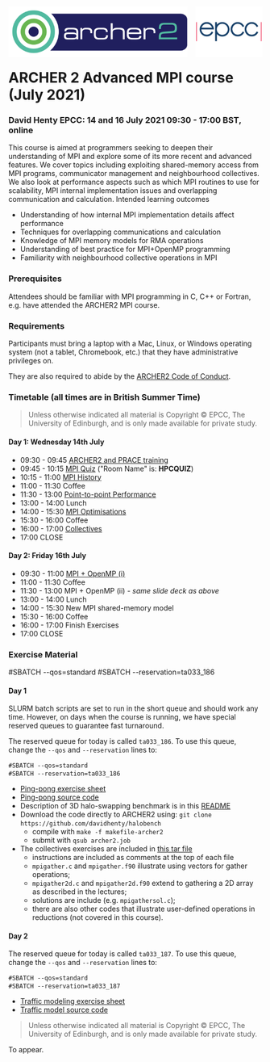 <img src="./images/Archer2_logo.png" width="355" height="100"
align="left"> <img src="./images/epcc_logo.jpg" align="right"
width="133" height="100">

<br /><br /><br /><br /><br />

# ARCHER 2 Advanced MPI course (July 2021)

<h3>David Henty EPCC: 14 and 16 July 2021 09:30 - 17:00 BST, online</h3>

This course is aimed at programmers seeking to deepen their
understanding of MPI and explore some of its more recent and advanced
features. We cover topics including exploiting shared-memory access
from MPI programs, communicator management and neighbourhood
collectives. We also look at performance aspects such as which MPI
routines to use for scalability, MPI internal implementation issues
and overlapping communication and calculation.  Intended learning
outcomes

*  Understanding of how internal MPI implementation details affect performance
*  Techniques for overlapping communications and calculation
*  Knowledge of MPI memory models for RMA operations
*  Understanding of best practice for MPI+OpenMP programming
*  Familiarity with neighbourhood collective operations in MPI

<h3>Prerequisites</h3>

Attendees should be familiar with MPI programming in C, C++ or
Fortran, e.g. have attended the ARCHER2 MPI course.

<h3>Requirements</h3>

Participants must bring a laptop with a Mac, Linux, or Windows
operating system (not a tablet, Chromebook, etc.) that they have
administrative privileges on.

They are also required to abide by the [ARCHER2 Code of Conduct](https://www.archer2.ac.uk/about/policies/code-of-conduct.html).

<h3>Timetable (all times are in British Summer Time)</h3>

<p><blockquote>Unless otherwise indicated all material is Copyright
&copy; EPCC, The University of Edinburgh, and is only made available
for private study. </blockquote></p>

<h4>Day 1: Wednesday 14th July</h4>

 *   09:30 - 09:45 <a href="slides/L00-ARCHER2-PTC-Intro.pdf">ARCHER2 and PRACE training</a>
 *   09:45 - 10:15 <a href="https://b.socrative.com/login/student/">MPI Quiz</a> ("Room Name" is: **HPCQUIZ**)
 *   10:15 - 11:00 <a href="slides/MPI-Evolution.pdf">MPI History</a>
 *   11:00 - 11:30 Coffee
 *   11:30 - 13:00 <a href="slides/MPI-Internals.pdf">Point-to-point Performance</a>
 *   13:00 - 14:00 Lunch
 *   14:00 - 15:30 <a href="slides/MPI-Optimisation-ARCHER2.pdf">MPI Optimisations</a>
 *   15:30 - 16:00 Coffee
 *   16:00 - 17:00 <a href="slides/AMPP-Advanced-Collectives.pdf">Collectives</a>
 *   17:00 CLOSE

<h4>Day 2: Friday 16th July</h4>

 *   09:30 - 11:00 <a href="slides/L06-MPIandOpenMP.pdf">MPI + OpenMP (i)<a>
 *   11:00 - 11:30 Coffee
 *   11:30 - 13:00 MPI + OpenMP (ii) - *same slide deck as above*
 *   13:00 - 14:00 Lunch
 *   14:00 - 15:30 New MPI shared-memory model
 *   15:30 - 16:00 Coffee
 *   16:00 - 17:00 Finish Exercises
 *   17:00 CLOSE

<h3>Exercise Material</h3>

#SBATCH --qos=standard
#SBATCH --reservation=ta033_186


<h4>Day 1</h4>

SLURM batch scripts are set to run in the short queue and should work any time. However, on days when the course is running, we have
special reserved queues to guarantee fast turnaround.

The reserved queue for today is called `ta033_186`. To use this queue, change the `--qos` and `--reservation` lines to:
````
#SBATCH --qos=standard
#SBATCH --reservation=ta033_186
````

 * <a href="exercises/ARCHER2-pingpong.pdf">Ping-pong exercise sheet</a>
 * <a href="https://github.com/EPCCed/archer2-AMPP-2021-07-14/raw/main/exercises/pingpong.tar">Ping-pong source code</a>
 * Description of 3D halo-swapping benchmark is in this <a href="https://github.com/davidhenty/halobench/">README</a>
 * Download the code directly to ARCHER2 using: `git clone https://github.com/davidhenty/halobench`
   - compile with `make -f makefile-archer2`
   - submit with `qsub archer2.job`
 * The collectives exercises are included in <a href="https://github.com/EPCCed/archer2-AMPP-2021-07-14/raw/main/exercises/collective.tar">this tar file</a>
   - instructions are included as comments at the top of each file
   - `mpigather.c` and `mpigather.f90` illustrate using vectors for gather operations;
   - `mpigather2d.c` and `mpigather2d.f90` extend to gathering a 2D array as described in the lectures;
   - solutions are include (e.g. `mpigathersol.c`);
   - there are also other codes that illustrate user-defined operations in reductions (not covered in this course).
 
<h4>Day 2</h4>

The reserved queue for today is called `ta033_187`. To use this queue, change the `--qos` and `--reservation` lines to:
````
#SBATCH --qos=standard
#SBATCH --reservation=ta033_187
````

 * <a href="exercises/traffic-advmpi.pdf">Traffic modeling exercise sheet</a>
 * <a href="https://github.com/EPCCed/archer2-AMPP-2021-07-14/raw/main/exercises/traffic-advmpi.tar">Traffic model source code</a>

<p><blockquote>Unless otherwise indicated all material is Copyright &copy; EPCC, The University of Edinburgh, and is only made available for private study. </blockquote></p>

To appear.
